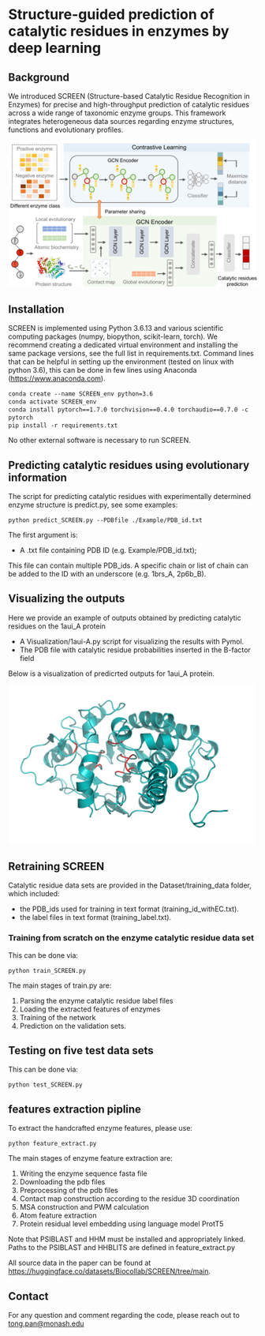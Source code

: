 # Structure-guided prediction of catalytic residues in enzymes by deep learning
## Background

We introduced SCREEN (Structure-based Catalytic Residue Recognition in Enzymes) for precise and high-throughput prediction of catalytic residues across a wide range of taxonomic enzyme groups. This framework integrates heterogeneous data sources regarding enzyme structures, functions and evolutionary profiles.

<img src="image/SCREEN.png" width="900"/>


## Installation
SCREEN is implemented using Python 3.6.13 and various scientific computing packages (numpy, biopython, scikit-learn, torch). We recommend creating a dedicated virtual environment and installing the same package versions, see the full list in requirements.txt.
Command lines that can be helpful in setting up the environment (tested on linux with python 3.6), this can be done in few lines using Anaconda (https://www.anaconda.com).

```
conda create --name SCREEN_env python=3.6
conda activate SCREEN_env
conda install pytorch==1.7.0 torchvision==0.4.0 torchaudio==0.7.0 -c pytorch 
pip install -r requirements.txt
```
 
No other external software is necessary to run SCREEN.


## Predicting catalytic residues using evolutionary information

The script for predicting catalytic residues with experimentally determined enzyme structure is predict.py, see some examples:

```
python predict_SCREEN.py --PDBfile ./Example/PDB_id.txt
```

The first argument is:
- A .txt file containing PDB ID (e.g. Example/PDB_id.txt); 

This file can contain multiple PDB_ids. A specific chain or list of chain can be added to the ID with an underscore (e.g. 1brs_A, 2p6b_B). 


## Visualizing the outputs
Here we provide an example of outputs obtained by predicting catalytic residues on the 1aui_A protein

- A Visualization/1aui-A.py script for visualizing the results with Pymol.
- The PDB file with catalytic residue probabilities inserted in the B-factor field

Below is a visualization of predicrted outputs for 1aui_A protein. 

<img src="image/1aui.png" width="500"/>

## Retraining SCREEN
Catalytic residue data sets are provided in the Dataset/training_data folder, which included:
- the PDB_ids used for training in text format (training_id_withEC.txt).
- the label files in text format (training_label.txt). 

### Training from scratch on the enzyme catalytic residue data set

This can be done via:

```
python train_SCREEN.py
```

The main stages of train.py are:
1. Parsing the enzyme catalytic residue label files
2. Loading the extracted features of enzymes
2. Training of the network 
3. Prediction on the validation sets.

## Testing on five test data sets

This can be done via:
```
python test_SCREEN.py
```

##  features extraction pipline
To extract the handcrafted enzyme features, please use:

```
python feature_extract.py
```
The main stages of enzyme feature extraction are:
1. Writing the enzyme sequence fasta file 
2. Downloading the pdb files 
3. Preprocessing of the pdb files
4. Contact map construction according to the residue 3D coordination
5. MSA construction and PWM calculation 
6. Atom feature extraction
7. Protein residual level embedding using language model ProtT5 

Note that PSIBLAST and HHM must be installed and appropriately linked. Paths to the PSIBLAST and HHBLITS are defined in feature_extract.py

All source data in the paper can be found at https://huggingface.co/datasets/Biocollab/SCREEN/tree/main.


## Contact
For any question and comment regarding the code, please reach out to
tong.pan@monash.edu



